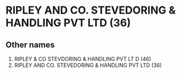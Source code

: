 # RIPLEY AND CO. STEVEDORING & HANDLING PVT LTD (36)

## Other names
1. RIPLEY & CO STEVDORING & HANDLING PVT LT D (46)
1. RIPLEY AND CO. STEVEDORING & HANDLING PVT LTD (36)


